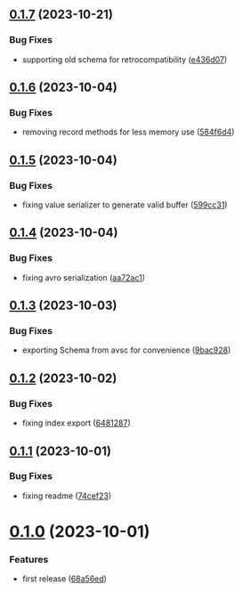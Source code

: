 ## [0.1.7](https://github.com/codibre/nodejs-tree-key-cache-avro/compare/v0.1.6...v0.1.7) (2023-10-21)


### Bug Fixes

* supporting old schema for retrocompatibility ([e436d07](https://github.com/codibre/nodejs-tree-key-cache-avro/commit/e436d07342f1c301168bd3af7832da6401b20d07))

## [0.1.6](https://github.com/codibre/nodejs-tree-key-cache-avro/compare/v0.1.5...v0.1.6) (2023-10-04)


### Bug Fixes

* removing record methods for less memory use ([584f6d4](https://github.com/codibre/nodejs-tree-key-cache-avro/commit/584f6d4d03bb7950681ae21f1cb4a7d9d37ac7cb))

## [0.1.5](https://github.com/codibre/nodejs-tree-key-cache-avro/compare/v0.1.4...v0.1.5) (2023-10-04)


### Bug Fixes

* fixing value serializer to generate valid buffer ([599cc31](https://github.com/codibre/nodejs-tree-key-cache-avro/commit/599cc31ab42b15c7a0ed4ad408e02e57f42c8b7f))

## [0.1.4](https://github.com/codibre/nodejs-tree-key-cache-avro/compare/v0.1.3...v0.1.4) (2023-10-04)


### Bug Fixes

* fixing avro serialization ([aa72ac1](https://github.com/codibre/nodejs-tree-key-cache-avro/commit/aa72ac1de01daf72bdd27f752f509009b49ed37f))

## [0.1.3](https://github.com/codibre/nodejs-tree-key-cache-avro/compare/v0.1.2...v0.1.3) (2023-10-03)


### Bug Fixes

* exporting Schema from avsc for convenience ([9bac928](https://github.com/codibre/nodejs-tree-key-cache-avro/commit/9bac9283fde5b8e62e490abc8600bca6343d1e8c))

## [0.1.2](https://github.com/codibre/nodejs-tree-key-cache-avro/compare/v0.1.1...v0.1.2) (2023-10-02)


### Bug Fixes

* fixing index export ([6481287](https://github.com/codibre/nodejs-tree-key-cache-avro/commit/6481287a57ecdfafb9e8d468983d53f34c606850))

## [0.1.1](https://github.com/codibre/nodejs-tree-key-cache-avro/compare/v0.1.0...v0.1.1) (2023-10-01)


### Bug Fixes

* fixing readme ([74cef23](https://github.com/codibre/nodejs-tree-key-cache-avro/commit/74cef232bf99d955c72affb3888efa39ddd62a11))

# [0.1.0](https://github.com/codibre/nodejs-tree-key-cache-avro/compare/v0.0.0...v0.1.0) (2023-10-01)


### Features

* first release ([68a56ed](https://github.com/codibre/nodejs-tree-key-cache-avro/commit/68a56ede3bc575a49a6d5d412bf8c2e5d1826d4f))
